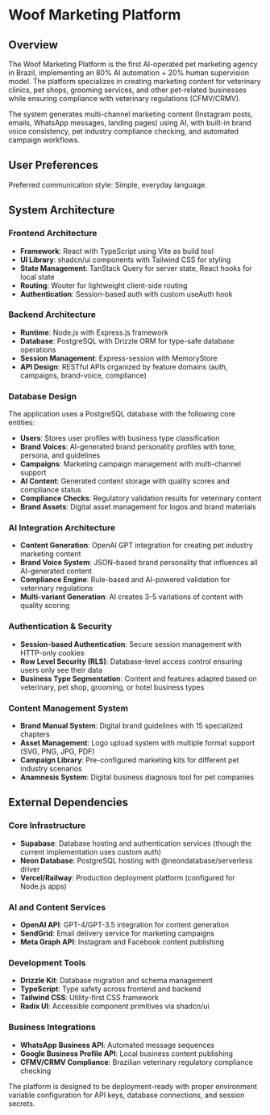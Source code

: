# Woof Marketing Platform

## Overview

The Woof Marketing Platform is the first AI-operated pet marketing agency in Brazil, implementing an 80% AI automation + 20% human supervision model. The platform specializes in creating marketing content for veterinary clinics, pet shops, grooming services, and other pet-related businesses while ensuring compliance with veterinary regulations (CFMV/CRMV).

The system generates multi-channel marketing content (Instagram posts, emails, WhatsApp messages, landing pages) using AI, with built-in brand voice consistency, pet industry compliance checking, and automated campaign workflows.

## User Preferences

Preferred communication style: Simple, everyday language.

## System Architecture

### Frontend Architecture
- **Framework**: React with TypeScript using Vite as build tool
- **UI Library**: shadcn/ui components with Tailwind CSS for styling
- **State Management**: TanStack Query for server state, React hooks for local state
- **Routing**: Wouter for lightweight client-side routing
- **Authentication**: Session-based auth with custom useAuth hook

### Backend Architecture
- **Runtime**: Node.js with Express.js framework
- **Database**: PostgreSQL with Drizzle ORM for type-safe database operations
- **Session Management**: Express-session with MemoryStore
- **API Design**: RESTful APIs organized by feature domains (auth, campaigns, brand-voice, compliance)

### Database Design
The application uses a PostgreSQL database with the following core entities:
- **Users**: Stores user profiles with business type classification
- **Brand Voices**: AI-generated brand personality profiles with tone, persona, and guidelines
- **Campaigns**: Marketing campaign management with multi-channel support
- **AI Content**: Generated content storage with quality scores and compliance status
- **Compliance Checks**: Regulatory validation results for veterinary content
- **Brand Assets**: Digital asset management for logos and brand materials

### AI Integration Architecture
- **Content Generation**: OpenAI GPT integration for creating pet industry marketing content
- **Brand Voice System**: JSON-based brand personality that influences all AI-generated content
- **Compliance Engine**: Rule-based and AI-powered validation for veterinary regulations
- **Multi-variant Generation**: AI creates 3-5 variations of content with quality scoring

### Authentication & Security
- **Session-based Authentication**: Secure session management with HTTP-only cookies
- **Row Level Security (RLS)**: Database-level access control ensuring users only see their data
- **Business Type Segmentation**: Content and features adapted based on veterinary, pet shop, grooming, or hotel business types

### Content Management System
- **Brand Manual System**: Digital brand guidelines with 15 specialized chapters
- **Asset Management**: Logo upload system with multiple format support (SVG, PNG, JPG, PDF)
- **Campaign Library**: Pre-configured marketing kits for different pet industry scenarios
- **Anamnesis System**: Digital business diagnosis tool for pet companies

## External Dependencies

### Core Infrastructure
- **Supabase**: Database hosting and authentication services (though the current implementation uses custom auth)
- **Neon Database**: PostgreSQL hosting with @neondatabase/serverless driver
- **Vercel/Railway**: Production deployment platform (configured for Node.js apps)

### AI and Content Services
- **OpenAI API**: GPT-4/GPT-3.5 integration for content generation
- **SendGrid**: Email delivery service for marketing campaigns
- **Meta Graph API**: Instagram and Facebook content publishing

### Development Tools
- **Drizzle Kit**: Database migration and schema management
- **TypeScript**: Type safety across frontend and backend
- **Tailwind CSS**: Utility-first CSS framework
- **Radix UI**: Accessible component primitives via shadcn/ui

### Business Integrations
- **WhatsApp Business API**: Automated message sequences
- **Google Business Profile API**: Local business content publishing
- **CFMV/CRMV Compliance**: Brazilian veterinary regulatory compliance checking

The platform is designed to be deployment-ready with proper environment variable configuration for API keys, database connections, and session secrets.